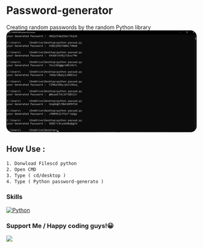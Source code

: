 # Password-generator
Creating random passwords by the random Python library </br>
<img src="https://github.com/EmirHosen/Password-generator/blob/main/cmd%20password%20generator.png?raw=true" style="border-radius: 16px;">
<h2>How Use :</h2> 

```
1. Donwload Filescd python
2. Open CMD
3. Type ( cd/desktop )
4. Type ( Python password-generato )
```

### Skills
<p align="left">
  <a href="https://www.python.org/" target="_blank" rel="noreferrer"><img src="https://raw.githubusercontent.com/danielcranney/readme-generator/main/public/icons/skills/python-colored.svg" width="36" height="36" alt="Python" /></a>
  
</p>



### Support Me / Happy coding guys!😀
<a href="https://www.buymeacoffee.com/EmirHosens"><img src="https://cdn.buymeacoffee.com/buttons/v2/default-yellow.png" width="200" /></a>

 

